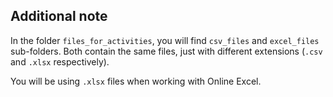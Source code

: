 ## Additional note

In the folder `files_for_activities`, you will find `csv_files` and `excel_files` sub-folders. Both contain the same files, just with different extensions (`.csv` and `.xlsx` respectively).

You will be using `.xlsx` files when working with Online Excel.

